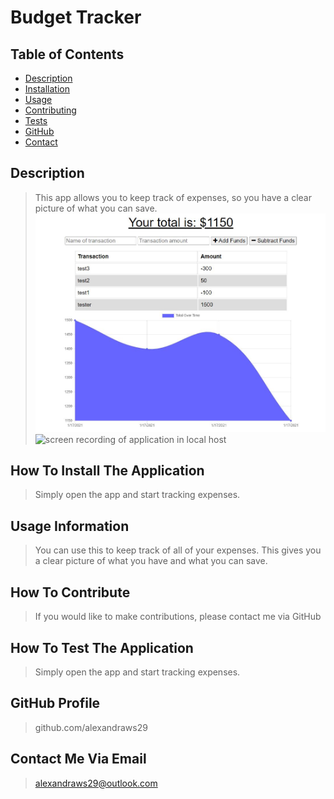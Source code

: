 # Budget Tracker
## Table of Contents
- [Description](##Description)
- [Installation](##How-to-install)
- [Usage](##Usage-information)
- [Contributing](##how-to-contribute)
- [Tests](##How-to-test-the-application)
- [GitHub](##Github-profile)
- [Contact](##Contact-me-via-email)
## Description
> This app allows you to keep track of expenses, so you have a clear picture of what you can save.
![screenshot of the deployed application](screenshot.JPG)
![screen recording of application in local host](recorded.gif)
## How To Install The Application
> Simply open the app and start tracking expenses.
## Usage Information
> You can use this to keep track of all of your expenses. This gives you a clear picture of what you have and what you can save.
## How To Contribute
> If you would like to make contributions, please contact me via GitHub
## How To Test The Application
> Simply open the app and start tracking expenses.
## GitHub Profile
> github.com/alexandraws29 
## Contact Me Via Email
> <alexandraws29@outlook.com>
    